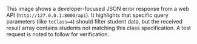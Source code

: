 This image shows a developer-focused JSON error response from a web API (`http://127.0.0.1:8000/api`). It highlights that specific query parameters (like `toClass=4`) should filter student data, but the received result array contains students not matching this class specification. A test request is noted to follow for verification.